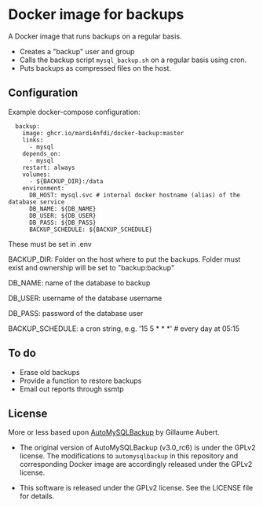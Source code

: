 Docker image for backups
========================
A Docker image that runs backups on a regular basis.

* Creates a "backup" user and group
* Calls the backup script `mysql_backup.sh` on a regular basis using cron.
* Puts backups as compressed files on the host.

Configuration
-------------

Example docker-compose configuration:

```
  backup:
    image: ghcr.io/mardi4nfdi/docker-backup:master
    links:
      - mysql
    depends_on:
      - mysql
    restart: always
    volumes:
      - ${BACKUP_DIR}:/data
    environment:
      DB_HOST: mysql.svc # internal docker hostname (alias) of the database service
      DB_NAME: ${DB_NAME}
      DB_USER: ${DB_USER}
      DB_PASS: ${DB_PASS}
      BACKUP_SCHEDULE: ${BACKUP_SCHEDULE}
```
These must be set in .env

BACKUP_DIR: Folder on the host where to put the backups. Folder must exist and ownership will be set to "backup:backup"

DB_NAME: name of the database to backup

DB_USER: username of the database username

DB_PASS: password of the database user

BACKUP_SCHEDULE: a cron string, e.g. '15 5 * * *' # every day at 05:15

To do
------
* Erase old backups
* Provide a function to restore backups
* Email out reports through ssmtp

License
-------
More or less based upon [AutoMySQLBackup](https://github.com/guillaumeaubert/automysqlbackup-docker) by Gillaume Aubert.

* The original version of AutoMySQLBackup (v3.0_rc6) is under the GPLv2
license. The modifications to `automysqlbackup` in this repository and
corresponding Docker image are accordingly released under the GPLv2 license.

* This software is released under the GPLv2 license. See the LICENSE file for
details.
